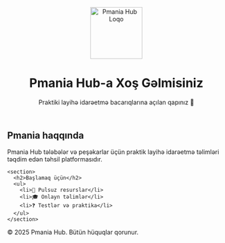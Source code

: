 <!DOCTYPE html>
<html lang="az">
<head>
  <meta charset="UTF-8">
  <meta name="viewport" content="width=device-width, initial-scale=1.0">
  <title>Pmania Hub</title>
  <link rel="stylesheet" href="style.css">
</head>
<body>
  <header>
    <img src="assets/logo.png" alt="Pmania Hub Loqo" width="120">
    <h1>Pmania Hub-a Xoş Gəlmisiniz</h1>
    <p>Praktiki layihə idarəetmə bacarıqlarına açılan qapınız 🚀</p>
  </header>

  <main>
    <section>
      <h2>Pmania haqqında</h2>
      <p>Pmania Hub tələbələr və peşəkarlar üçün praktik layihə idarəetmə təlimləri təqdim edən təhsil platformasıdır.</p>
    </section>

    <section>
      <h2>Başlamaq üçün</h2>
      <ul>
        <li>📘 Pulsuz resurslar</li>
        <li>🎓 Onlayn təlimlər</li>
        <li>❓ Testlər və praktika</li>
      </ul>
    </section>
  </main>

  <footer>
    <p>© 2025 Pmania Hub. Bütün hüquqlar qorunur.</p>
  </footer>
</body>
</html>
